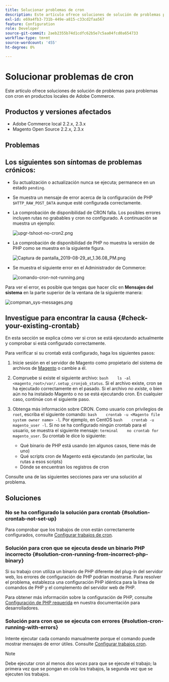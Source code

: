 ```yaml
---
title: Solucionar problemas de cron
description: Este artículo ofrece soluciones de solución de problemas para problemas con cron en productos locales de Adobe Commerce.
exl-id: e69a4fb3-731b-449e-a815-c33cd2faa567
feature: Configuration
role: Developer
source-git-commit: 2aeb2355b74d1cdfc62b5e7c5aa04fcd0a654733
workflow-type: tm+mt
source-wordcount: '455'
ht-degree: 0%

---
```


# Solucionar problemas de cron

Este artículo ofrece soluciones de solución de problemas para problemas con cron en productos locales de Adobe Commerce.

## Productos y versiones afectados

* Adobe Commerce local 2.2.x, 2.3.x
* Magento Open Source 2.2.x, 2.3.x

## Problemas

## Los siguientes son síntomas de problemas crónicos:

* Su actualización o actualización nunca se ejecuta; permanece en un estado `pending`.
* Se muestra un mensaje de error acerca de la configuración de PHP `$HTTP_RAW_POST_DATA` aunque esté configurada correctamente.
* La comprobación de disponibilidad de CRON falla. Los posibles errores incluyen rutas no grabables y cron no configurado. A continuación se muestra un ejemplo:

  ![upgr-tshoot-no-cron2.png](assets/upgr-tshoot-no-cron2.png)

* La comprobación de disponibilidad de PHP no muestra la versión de PHP como se muestra en la siguiente figura.

  ![Captura de pantalla_2019-08-29_at_1.36.08_PM.png](assets/Screen_Shot_2019-08-29_at_1.36.08_PM.png)

* Se muestra el siguiente error en el Administrador de Commerce:

  ![comando-cron-not-running.png](assets/compman-cron-not-running.png)

Para ver el error, es posible que tengas que hacer clic en **Mensajes del sistema** en la parte superior de la ventana de la siguiente manera:

![compman_sys-messages.png](assets/compman_sys-messages.png)

## Investigue para encontrar la causa {#check-your-existing-crontab}

En esta sección se explica cómo ver si cron se está ejecutando actualmente y comprobar si está configurado correctamente.

Para verificar si su crontab está configurado, haga los siguientes pasos:

1. Inicie sesión en el servidor de Magento como propietario del sistema de archivos de [Magento](https://experienceleague.adobe.com/en/docs/commerce-operations/installation-guide/prerequisites/file-system/overview) o cambie a él.
1. Compruebe si existe el siguiente archivo:    `bash    ls -al <magento_root>/var/.setup_cronjob_status`. Si el archivo existe, cron se ha ejecutado correctamente en el pasado. Si el archivo *no existe*, o bien aún no ha instalado Magento o no se está ejecutando cron. En cualquier caso, continúe con el siguiente paso.
1. Obtenga más información sobre CRON. Como usuario con privilegios de `root`, escriba el siguiente comando:    `bash    crontab -u <Magento file system owner name> -l`. Por ejemplo, en CentOS `bash    crontab -u magento_user -l`.  Si no se ha configurado ningún crontab para el usuario, se muestra el siguiente mensaje:    `terminal    no crontab for magento_user`. Su crontab le dice lo siguiente:

   * Qué binario de PHP está usando (en algunos casos, tiene más de uno)
   * Qué scripts cron de Magento está ejecutando (en particular, las rutas a esos scripts)
   * Dónde se encuentran los registros de cron

Consulte una de las siguientes secciones para ver una solución al problema.

## Soluciones

### No se ha configurado la solución para crontab {#solution-crontab-not-set-up}

Para comprobar que los trabajos de cron están correctamente configurados, consulte [Configurar trabajos de cron](https://experienceleague.adobe.com/en/docs/commerce-operations/installation-guide/next-steps/configuration).

### Solución para cron que se ejecuta desde un binario PHP incorrecto {#solution-cron-running-from-incorrect-php-binary}

Si su trabajo cron utiliza un binario de PHP diferente del plug-in del servidor web, los errores de configuración de PHP podrían mostrarse. Para resolver el problema, establezca una configuración PHP idéntica para la línea de comandos de PHP y el complemento del servidor web de PHP.

Para obtener más información sobre la configuración de PHP, consulte [Configuración de PHP requerida](https://experienceleague.adobe.com/en/docs/commerce-operations/installation-guide/prerequisites/php-settings) en nuestra documentación para desarrolladores.

### Solución para cron que se ejecuta con errores {#solution-cron-running-with-errors}

Intente ejecutar cada comando manualmente porque el comando puede mostrar mensajes de error útiles. Consulte [Configurar trabajos cron](https://experienceleague.adobe.com/en/docs/commerce-operations/installation-guide/next-steps/configuration).

>[!NOTE]
>
>Debe ejecutar cron al menos *dos veces* para que se ejecute el trabajo; la primera vez que se pongan en cola los trabajos, la segunda vez que se ejecuten los trabajos.
